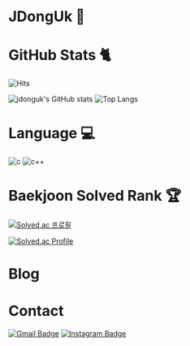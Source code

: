 # JDongUk 🙂

# GitHub Stats 🐈

![Hits](https://hits.seeyoufarm.com/api/count/incr/badge.svg?url=https%3A%2F%2Fgithub.com%2Fjdonguk&count_bg=%23777777&title_bg=%23555555&icon=&icon_color=%23333333&title=hits&edge_flat=false)

![jdonguk's GitHub stats](https://github-readme-stats.vercel.app/api?username=jdonguk&theme=dark&show_icons=true)
![Top Langs](https://github-readme-stats.vercel.app/api/top-langs/?username=jdonguk&layout=compact&theme=dark)

# Language 💻

![c](https://img.shields.io/badge/c-A8B9CC.svg?&style=for-the-badge&logo=c&logoColor=white)
![c++](https://img.shields.io/badge/c++-00599C.svg?&style=for-the-badge&logo=cplusplus&logoColor=white)

# Baekjoon Solved Rank 🏆

[![Solved.ac 프로필](http://mazassumnida.wtf/api/mini/generate_badge?boj=jdonguk)](https://solved.ac/jdonguk)

[![Solved.ac Profile](http://mazassumnida.wtf/api/v2/generate_badge?boj=jdonguk)](https://solved.ac/jdonguk/)

# Blog

# Contact

[![Gmail Badge](https://img.shields.io/badge/Gmail-EA4335?style=for-the-badge&logo=Gmail&logoColor=white&link=mailto:jdongukdev@gmail.com)](mailto:jdongukdev@gmail.com)
[![Instagram Badge](https://img.shields.io/badge/Instagram-E4405F?style=for-the-badge&logo=Instagram&logoColor=white&link=https://www.instagram.com/j.donguk)](https://www.instagram.com/j.donguk)

